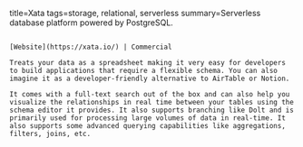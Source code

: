 title=Xata
tags=storage, relational, serverless
summary=Serverless database platform powered by PostgreSQL.
~~~~~~

[Website](https://xata.io/) | Commercial

Treats your data as a spreadsheet making it very easy for developers to build applications that require a flexible schema. You can also imagine it as a developer-friendly alternative to AirTable or Notion.

It comes with a full-text search out of the box and can also help you visualize the relationships in real time between your tables using the schema editor it provides. It also supports branching like Dolt and is primarily used for processing large volumes of data in real-time. It also supports some advanced querying capabilities like aggregations, filters, joins, etc. 


